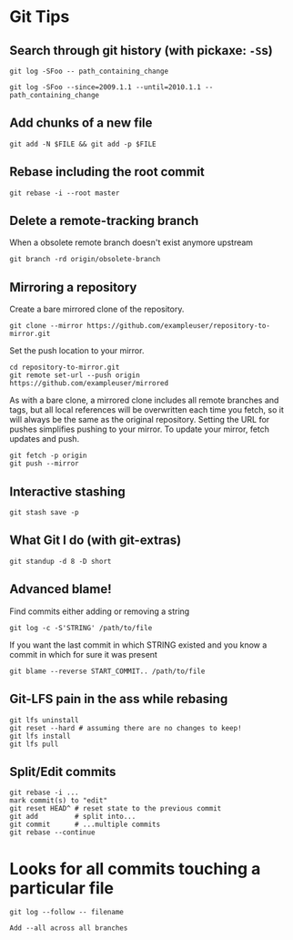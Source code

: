 # Git Tips

## Search through git history (with pickaxe: `-S`s)

    git log -SFoo -- path_containing_change

    git log -SFoo --since=2009.1.1 --until=2010.1.1 -- path_containing_change

## Add chunks of a new file

    git add -N $FILE && git add -p $FILE

## Rebase including the root commit

    git rebase -i --root master

## Delete a remote-tracking branch

When a obsolete remote branch doesn't exist anymore upstream

    git branch -rd origin/obsolete-branch

## Mirroring a repository

Create a bare mirrored clone of the repository.

    git clone --mirror https://github.com/exampleuser/repository-to-mirror.git

Set the push location to your mirror.

    cd repository-to-mirror.git
    git remote set-url --push origin https://github.com/exampleuser/mirrored

As with a bare clone, a mirrored clone includes all remote branches and tags,
but all local references will be overwritten each time you fetch, so it will
always be the same as the original repository. Setting the URL for pushes
simplifies pushing to your mirror. To update your mirror, fetch updates and
push.

    git fetch -p origin
    git push --mirror

## Interactive stashing

    git stash save -p

## What Git I do (with git-extras)

    git standup -d 8 -D short

## Advanced blame!

Find commits either adding or removing a string

    git log -c -S'STRING' /path/to/file

If you want the last commit in which STRING existed and you know a commit
in which for sure it was present

    git blame --reverse START_COMMIT.. /path/to/file

## Git-LFS pain in the ass while rebasing

    git lfs uninstall
    git reset --hard # assuming there are no changes to keep!
    git lfs install
    git lfs pull

## Split/Edit commits

    git rebase -i ...
    mark commit(s) to "edit"
    git reset HEAD^ # reset state to the previous commit
    git add         # split into...
    git commit      # ...multiple commits
    git rebase --continue


# Looks for all commits touching a particular file

    git log --follow -- filename

    Add --all across all branches
